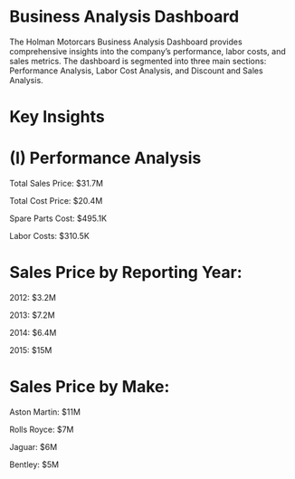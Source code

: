 # Business Analysis Dashboard

The Holman Motorcars Business Analysis Dashboard provides comprehensive insights into the company’s performance, labor costs, and sales metrics. The dashboard is segmented into three main sections: Performance Analysis, Labor Cost Analysis, and Discount and Sales Analysis.

# Key Insights

# (I) Performance Analysis

   Total Sales Price: $31.7M

   Total Cost Price: $20.4M

   Spare Parts Cost: $495.1K

   Labor Costs: $310.5K


# Sales Price by Reporting Year:

   2012: $3.2M
    
   2013: $7.2M
   
   2014: $6.4M

   2015: $15M  
   
# Sales Price by Make:

   Aston Martin: $11M

   Rolls Royce: $7M
   
   Jaguar: $6M
  
   Bentley: $5M

   

